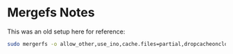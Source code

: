 # Mergefs Notes

This was an old setup here for reference:

```bash
sudo mergerfs -o allow_other,use_ino,cache.files=partial,dropcacheonclose=true /home/idachev/storage_c/.Dropbox_mergerfs_branch1:/home/idachev/storage_b/.Dropbox_mergerfs_branch2 /home/idachev/storage_c/Dropbox
```

